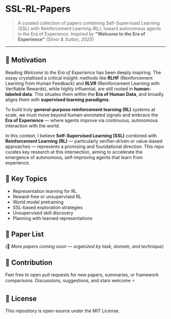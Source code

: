 # SSL-RL-Papers

> A curated collection of papers combining Self-Supervised Learning (SSL) with Reinforcement Learning (RL), toward autonomous agents in the Era of Experience.
> *Inspired by* **"Welcome to the Era of Experience"** *(Silver & Sutton, 2025)*

---

## 🌱 Motivation

Reading *Welcome to the Era of Experience* has been deeply inspiring. The essay crystallized a critical insight: methods like **RLHF** (Reinforcement Learning from Human Feedback) and **RLVR** (Reinforcement Learning with Verifiable Rewards), while highly influential, are still rooted in **human-labeled data**. This situates them within the **Era of Human Data**, and broadly aligns them with **supervised learning paradigms**.

To build truly **general-purpose reinforcement learning (RL)** systems at scale, we must move beyond human-annotated signals and embrace the **Era of Experience** — where agents improve via continuous, autonomous interaction with the world.

In this context, I believe **Self-Supervised Learning (SSL)** combined with **Reinforcement Learning (RL)** — particularly verifier-driven or value-based approaches — represents a promising and foundational direction. This repo curates key research at this intersection, aiming to accelerate the emergence of autonomous, self-improving agents that learn from experience.

## 📌 Key Topics

* Representation learning for RL
* Reward-free or unsupervised RL
* World model pretraining
* SSL-based exploration strategies
* Unsupervised skill discovery
* Planning with learned representations

## 📄 Paper List


(📌 *More papers coming soon — organized by task, domain, and technique*)


## 🤝 Contribution

Feel free to open pull requests for new papers, summaries, or framework comparisons. Discussions, suggestions, and stars welcome ⭐

## 📜 License

This repository is open-source under the MIT License.

